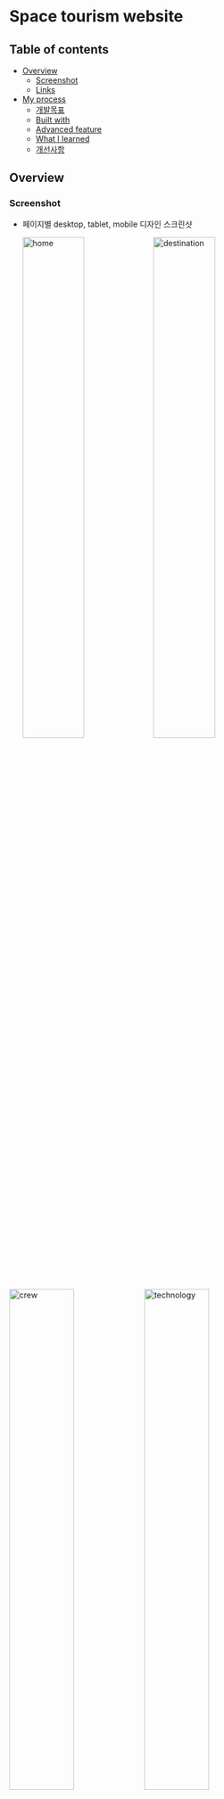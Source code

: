 # Space tourism website

## Table of contents

- [Overview](#overview)
  - [Screenshot](#screenshot)
  - [Links](#links)
- [My process](#my-process)
  - [개발목표](#개발목표)
  - [Built with](#built-with)
  - [Advanced feature](#Advanced-feature)
  - [What I learned](#what-i-learned)
  - [개선사항](#개선사항)

## Overview

### Screenshot

- 페이지별 desktop, tablet, mobile 디자인 스크린샷

  <img src="https://user-images.githubusercontent.com/94341508/196621956-588b2914-8551-4b82-a8b8-2ceda69d1537.png" alt="home" width="48%" />
  <img src="https://user-images.githubusercontent.com/94341508/196621990-99dd2b4c-f538-4ec7-a465-25d2607f5b04.png" alt="destination" width="48%" />

<img src="https://user-images.githubusercontent.com/94341508/196622016-1a5cf4a0-b320-4d60-bf0b-5239ffec2da3.png" alt="crew" width="48%" /><img src="https://user-images.githubusercontent.com/94341508/196622032-8a4c0d67-650e-4a7d-b9cd-7f4a820ffe23.png" alt="technology" width="48%" />

### Links

- Go to Repository: [Github Repository](https://github.com/sagekim6/Space-tourism.git)
- Live Site URL: [https://sagekim6.github.io/space-tourism/](https://sagekim6.github.io/space-tourism/)

## My process

### 개발목표

- 리액트 라우터를 이용한 페이지 이동 구현
- aria 속성과 tab을 이용한 높은 접근성
- 모바일 퍼스트 디자인과 반응형 웹 디자인 구현

### Built with

- Semantic HTML5 markup
- Scss
- Styled-component
- Flexbox
- Grid
- Media query
- [React](https://reactjs.org/)

### Advanced feature

#### 1. React-router를 사용한 페이지 이동

![router](https://user-images.githubusercontent.com/94341508/196963300-87d89558-312b-40a5-9333-165fa86bfbc3.gif)

**1-1.** App 컴포넌트에서 URL 경로를 지정하였습니다.

```javascript
import { BrowserRouter, Routes, Route } from "react-router-dom";
import "./style/app.scss";
import data from "./data.json";
// Pages
import Home from "./pages/Home";
import Crew from "./pages/Crew";
import Destination from "./pages/Destination";
import Technology from "./pages/Technology";

function App() {
  return (
    <>
      <a href="#content" className="skip-to-content">
        skip to content
      </a>
      <BrowserRouter>
        <Routes>
          <Route path="/" element={<Home />} />
          <Route path="/destinations/" element={<Destination data={data} />} />
          <Route path="/crews/" element={<Crew data={data} />} />
          <Route path="/technologies/" element={<Technology data={data} />} />
        </Routes>
      </BrowserRouter>
    </>
  );
}

export default App;
```

**1-2.** Header.js에서 `Link` 컴포넌트를 사용해 클릭 시 해당 페이지로 이동합니다.

```javascript
import { Link } from "react-router-dom";

const Header = () => {
  // other code...

  return (
    <header className="Header">
      {/*
        ...other code... 
       */}
      <nav>
        <ul id="Primary-nav" className="Primary-nav" data-visible="false">
          <li>
            <Link to="/">
              <span aria-hidden="true">00</span>HOME
            </Link>
          </li>
          <li>
            <Link to="/destinations/">
              <span aria-hidden="true">01</span>DESTINATION
            </Link>
          </li>
          <li>
            <Link to="/crews/">
              <span aria-hidden="true">02</span>CREW
            </Link>
          </li>
          <li>
            <Link to="/technologies/">
              <span aria-hidden="true">03</span>TECHNOLOGY
            </Link>
          </li>
        </ul>
      </nav>
    </header>
  );
};

export default memo(Header);
```

#### 2. Skip-to-content 링크

- 키보드를 사용하는 사용자가 내비게이션을 스킵하고 바로 본문으로 건너뛸 수 있게 `Skip-to-content` 링크를 구현하여 좀 더 자유롭게 페이지를 돌아다닐 수 있도록 하였습니다.

![skip-to-content](https://user-images.githubusercontent.com/94341508/196963714-d7e263cc-7148-48c4-b0e1-2d17517d36aa.gif)

```javascript
import { BrowserRouter, Routes, Route } from "react-router-dom";
import "./style/app.scss";
import data from "./data.json";
// Pages
import Home from "./pages/Home";
import Crew from "./pages/Crew";
import Destination from "./pages/Destination";
import Technology from "./pages/Technology";

function App() {
  return (
    <>
      {/* 본문 바로 가기 */}
      <a href="#content" className="skip-to-content">
        skip to content
      </a>
      <BrowserRouter>
        <Routes>
          <Route path="/" element={<Home />} />
          <Route path="/destinations/" element={<Destination data={data} />} />
          <Route path="/crews/" element={<Crew data={data} />} />
          <Route path="/technologies/" element={<Technology data={data} />} />
        </Routes>
      </BrowserRouter>
    </>
  );
}

export default App;
```

#### 3. 높은 접근성

**3-1.** `sr-only` 사용

부트스트랩의 `sr-only`클래스를 믹스인으로 정의하여 웹 접근성을 높였습니다.

```css
// screen reader only
@mixin sr-only {
  position: absolute;
  width: 1px;
  height: 1px;
  padding: 0;
  margin: -1px;
  overflow: hidden;
  border: 0;
  clip: rect(0, 0, 0, 0);
  white-space: nowrap;
}
```

**3-2.** `WAI-ARIA` 사용

어떤 버튼이 클릭 되었는지 알려주기 위해 `aria-selected` 속성을 추가하였습니다. `handleSelected` 함수로 클릭 된 버튼에만 속성값이 `true`로 변경되고 나머지는 `false`가 됩니다.

```javascript
<div role={"tablist"} onClick={handleSelected} className="Destination-list">
  <button role="tab" aria-selected="true" data-planet="Moon">
    <span>Moon</span>
    Moon
  </button>
  <button role="tab" aria-selected="false" data-planet="Mars">
    <span>Mars</span>
    Mars
  </button>
  <button role="tab" aria-selected="false" data-planet="Europa">
    <span>Europa</span>
    Europa
  </button>
  <button role="tab" aria-selected="false" data-planet="Titan">
    <span>Titan</span>
    Titan
  </button>
</div>
```

### What I learned

#### 1. `<picture>` 태그

Technology 컴포넌트에서 mobile과 tablet 크기에서 사용되는 이미지와 desktop에서 사용되는 이미지가 달랐습니다.  
어떻게 하면 이 부분을 구현할 수 있을까 고민하면서 여러 가지를 검색하다가 `<picture>` 태그를 발견하였습니다. 처음 보는 태그였고 이름에서 이미지와 관련된 태그이지 않을까 유추하였습니다. 알아보니 현재 상황과 잘 맞는 태그인 것 같아 시도해보니 원하는 데로 잘 동작하였습니다.

디스플레이 크기가 45em 이상이면 `<source>` 요소의 이미지가 나오고 아니라면 `<img>` 요소의 이미지가 나오게 됩니다.

```javascript
<picture>
  <source srcset="{changeTechImage()[1]}" media="(min-width: 45em)" />
  <img src="{changeTechImage()[0]}" alt="{currentStep[0].name}" />
</picture>
```

### 개선사항

1. 배경 이미지가 렌더링 되는 속도 향상하기
